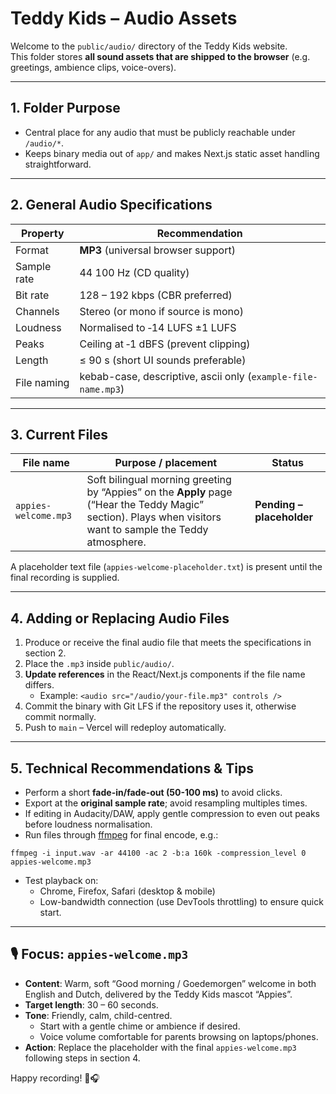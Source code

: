 # Teddy Kids – Audio Assets

Welcome to the `public/audio/` directory of the Teddy Kids website.  
This folder stores **all sound assets that are shipped to the browser** (e.g. greetings, ambience clips, voice-overs).

---

## 1. Folder Purpose
* Central place for any audio that must be publicly reachable under `/audio/*`.
* Keeps binary media out of `app/` and makes Next.js static asset handling straightforward.

---

## 2. General Audio Specifications
| Property              | Recommendation                                                  |
|-----------------------|-----------------------------------------------------------------|
| Format                | **MP3** (universal browser support)                            |
| Sample rate           | 44 100 Hz (CD quality)                                          |
| Bit rate              | 128 – 192 kbps (CBR preferred)                                  |
| Channels              | Stereo (or mono if source is mono)                              |
| Loudness              | Normalised to ‑14 LUFS ±1 LUFS                                  |
| Peaks                 | Ceiling at ‑1 dBFS (prevent clipping)                           |
| Length                | ≤ 90 s (short UI sounds preferable)                             |
| File naming           | kebab-case, descriptive, ascii only (`example-file-name.mp3`)   |

---

## 3. Current Files

| File name                | Purpose / placement                                                          | Status |
|--------------------------|-------------------------------------------------------------------------------|--------|
| `appies-welcome.mp3`     | Soft bilingual morning greeting by “Appies” on the **Apply** page (“Hear the Teddy Magic” section). Plays when visitors want to sample the Teddy atmosphere. | **Pending – placeholder** |

A placeholder text file (`appies-welcome-placeholder.txt`) is present until the final recording is supplied.

---

## 4. Adding or Replacing Audio Files

1. Produce or receive the final audio file that meets the specifications in section 2.  
2. Place the `.mp3` inside `public/audio/`.  
3. **Update references** in the React/Next.js components if the file name differs.  
   * Example: `<audio src="/audio/your-file.mp3" controls />`
4. Commit the binary with Git LFS if the repository uses it, otherwise commit normally.
5. Push to `main` – Vercel will redeploy automatically.

---

## 5. Technical Recommendations & Tips

* Perform a short **fade-in/fade-out (50-100 ms)** to avoid clicks.
* Export at the **original sample rate**; avoid resampling multiples times.
* If editing in Audacity/DAW, apply gentle compression to even out peaks before loudness normalisation.
* Run files through [ffmpeg](https://ffmpeg.org) for final encode, e.g.:

```
ffmpeg -i input.wav -ar 44100 -ac 2 -b:a 160k -compression_level 0 appies-welcome.mp3
```

* Test playback on:
  * Chrome, Firefox, Safari (desktop & mobile)
  * Low-bandwidth connection (use DevTools throttling) to ensure quick start.

---

## 🎙️ Focus: `appies-welcome.mp3`

* **Content**: Warm, soft “Good morning / Goedemorgen” welcome in both English and Dutch, delivered by the Teddy Kids mascot “Appies”.
* **Target length**: 30 – 60 seconds.
* **Tone**: Friendly, calm, child-centred.  
  * Start with a gentle chime or ambience if desired.  
  * Voice volume comfortable for parents browsing on laptops/phones.
* **Action**: Replace the placeholder with the final `appies-welcome.mp3` following steps in section 4.

Happy recording! 🧸🎧
